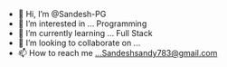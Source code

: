 - 👋 Hi, I’m @Sandesh-PG
- 👀 I’m interested in ... Programming
- 🌱 I’m currently learning ... Full Stack 
- 💞️ I’m looking to collaborate on ...
- 📫 How to reach me ...Sandeshsandy783@gmail.com

<!---
Sandesh-PG/Sandesh-PG is a ✨ special ✨ repository because its `README.md` (this file) appears on your GitHub profile.
You can click the Preview link to take a look at your changes.
--->
